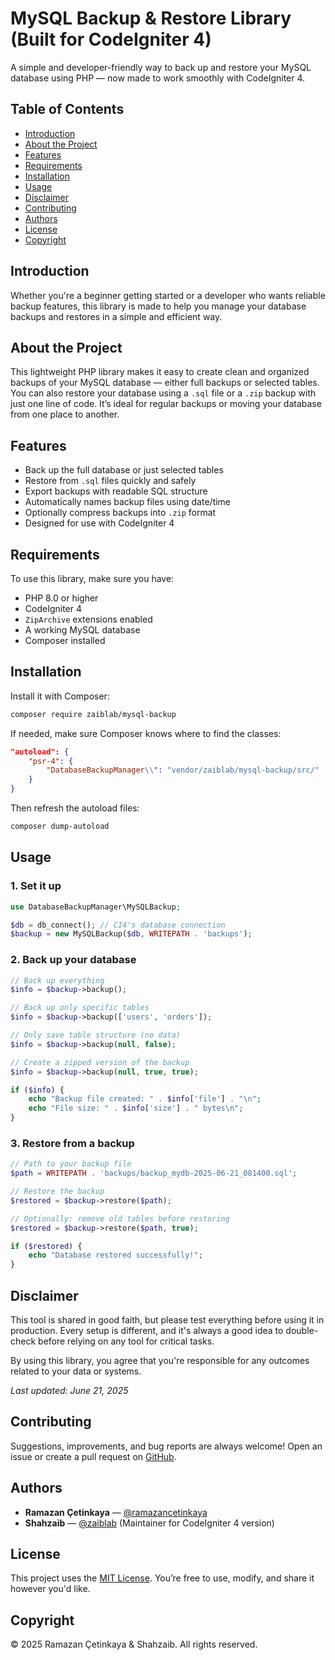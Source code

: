 # MySQL Backup & Restore Library (Built for CodeIgniter 4)

A simple and developer-friendly way to back up and restore your MySQL database using PHP — now made to work smoothly with CodeIgniter 4.

## Table of Contents

- [Introduction](#introduction)
- [About the Project](#about-the-project)
- [Features](#features)
- [Requirements](#requirements)
- [Installation](#installation)
- [Usage](#usage)
- [Disclaimer](#disclaimer)
- [Contributing](#contributing)
- [Authors](#authors)
- [License](#license)
- [Copyright](#copyright)

## Introduction

Whether you're a beginner getting started or a developer who wants reliable backup features, this library is made to help you manage your database backups and restores in a simple and efficient way.

## About the Project

This lightweight PHP library makes it easy to create clean and organized backups of your MySQL database — either full backups or selected tables. You can also restore your database using a `.sql` file or a `.zip` backup with just one line of code. It’s ideal for regular backups or moving your database from one place to another.

## Features

- Back up the full database or just selected tables
- Restore from `.sql` files quickly and safely
- Export backups with readable SQL structure
- Automatically names backup files using date/time
- Optionally compress backups into `.zip` format
- Designed for use with CodeIgniter 4

## Requirements

To use this library, make sure you have:

- PHP 8.0 or higher
- CodeIgniter 4
- `ZipArchive` extensions enabled
- A working MySQL database
- Composer installed

## Installation

Install it with Composer:

```bash
composer require zaiblab/mysql-backup
```

If needed, make sure Composer knows where to find the classes:

```json
"autoload": {
    "psr-4": {
        "DatabaseBackupManager\\": "vendor/zaiblab/mysql-backup/src/"
    }
}
```

Then refresh the autoload files:

```bash
composer dump-autoload
```

## Usage

### 1. Set it up

```php
use DatabaseBackupManager\MySQLBackup;

$db = db_connect(); // CI4's database connection
$backup = new MySQLBackup($db, WRITEPATH . 'backups');
```

### 2. Back up your database

```php
// Back up everything
$info = $backup->backup();

// Back up only specific tables
$info = $backup->backup(['users', 'orders']);

// Only save table structure (no data)
$info = $backup->backup(null, false);

// Create a zipped version of the backup
$info = $backup->backup(null, true, true);

if ($info) {
    echo "Backup file created: " . $info['file'] . "\n";
    echo "File size: " . $info['size'] . " bytes\n";
}
```

### 3. Restore from a backup

```php
// Path to your backup file
$path = WRITEPATH . 'backups/backup_mydb-2025-06-21_081400.sql';

// Restore the backup
$restored = $backup->restore($path);

// Optionally: remove old tables before restoring
$restored = $backup->restore($path, true);

if ($restored) {
    echo "Database restored successfully!";
}
```

## Disclaimer

This tool is shared in good faith, but please test everything before using it in production. Every setup is different, and it's always a good idea to double-check before relying on any tool for critical tasks.

By using this library, you agree that you're responsible for any outcomes related to your data or systems.

_Last updated: June 21, 2025_

## Contributing

Suggestions, improvements, and bug reports are always welcome! Open an issue or create a pull request on [GitHub](https://github.com/zaiblab/mysql-backup).

## Authors

- **Ramazan Çetinkaya** — [@ramazancetinkaya](https://github.com/ramazancetinkaya)
- **Shahzaib** — [@zaiblab](https://github.com/zaiblab) (Maintainer for CodeIgniter 4 version)

## License

This project uses the [MIT License](LICENSE). You’re free to use, modify, and share it however you'd like.

## Copyright

© 2025 Ramazan Çetinkaya & Shahzaib. All rights reserved.
